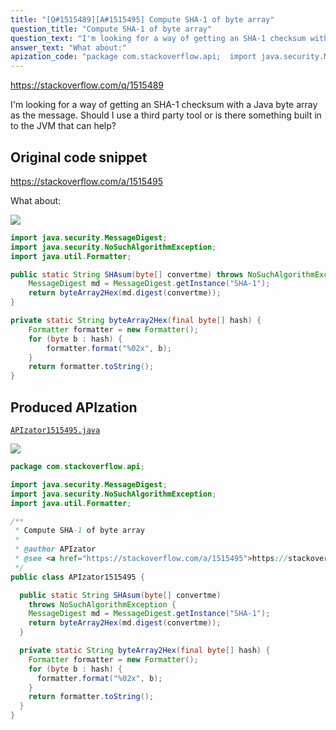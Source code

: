 ```yaml
---
title: "[Q#1515489][A#1515495] Compute SHA-1 of byte array"
question_title: "Compute SHA-1 of byte array"
question_text: "I'm looking for a way of getting an SHA-1 checksum with a Java byte array as the message. Should I use a third party tool or is there something built in to the JVM that can help?"
answer_text: "What about:"
apization_code: "package com.stackoverflow.api;  import java.security.MessageDigest; import java.security.NoSuchAlgorithmException; import java.util.Formatter;  /**  * Compute SHA-1 of byte array  *  * @author APIzator  * @see <a href=\"https://stackoverflow.com/a/1515495\">https://stackoverflow.com/a/1515495</a>  */ public class APIzator1515495 {    public static String SHAsum(byte[] convertme)     throws NoSuchAlgorithmException {     MessageDigest md = MessageDigest.getInstance(\"SHA-1\");     return byteArray2Hex(md.digest(convertme));   }    private static String byteArray2Hex(final byte[] hash) {     Formatter formatter = new Formatter();     for (byte b : hash) {       formatter.format(\"%02x\", b);     }     return formatter.toString();   } }"
---
```


https://stackoverflow.com/q/1515489

I&#x27;m looking for a way of getting an SHA-1 checksum with a Java byte array as the message.
Should I use a third party tool or is there something built in to the JVM that can help?



## Original code snippet

https://stackoverflow.com/a/1515495

What about:

<div class="code-logo"><img src="/stackoverflow.png" /></div>

```java
import java.security.MessageDigest;
import java.security.NoSuchAlgorithmException;
import java.util.Formatter;

public static String SHAsum(byte[] convertme) throws NoSuchAlgorithmException{
    MessageDigest md = MessageDigest.getInstance("SHA-1"); 
    return byteArray2Hex(md.digest(convertme));
}

private static String byteArray2Hex(final byte[] hash) {
    Formatter formatter = new Formatter();
    for (byte b : hash) {
        formatter.format("%02x", b);
    }
    return formatter.toString();
}
```

## Produced APIzation

[`APIzator1515495.java`](https://github.com/pasqualesalza/apization-temp/raw/main/data/search/APIzator1515495.java)

<div class="code-logo"><img src="/apizator.png" /></div>

```java
package com.stackoverflow.api;

import java.security.MessageDigest;
import java.security.NoSuchAlgorithmException;
import java.util.Formatter;

/**
 * Compute SHA-1 of byte array
 *
 * @author APIzator
 * @see <a href="https://stackoverflow.com/a/1515495">https://stackoverflow.com/a/1515495</a>
 */
public class APIzator1515495 {

  public static String SHAsum(byte[] convertme)
    throws NoSuchAlgorithmException {
    MessageDigest md = MessageDigest.getInstance("SHA-1");
    return byteArray2Hex(md.digest(convertme));
  }

  private static String byteArray2Hex(final byte[] hash) {
    Formatter formatter = new Formatter();
    for (byte b : hash) {
      formatter.format("%02x", b);
    }
    return formatter.toString();
  }
}

```
